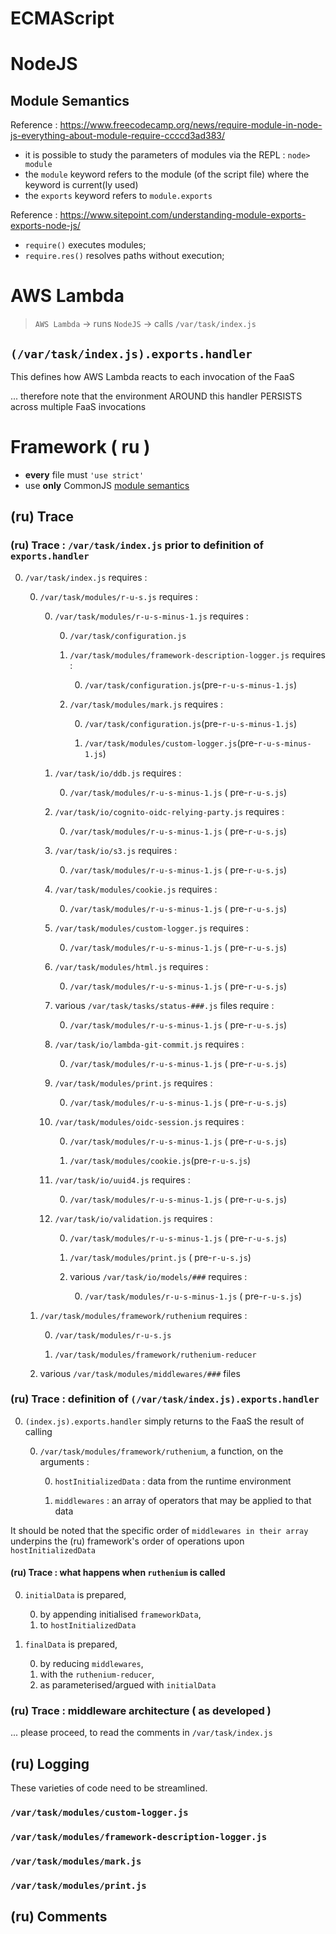 # ECMAScript

# NodeJS

## Module Semantics

Reference : <https://www.freecodecamp.org/news/require-module-in-node-js-everything-about-module-require-ccccd3ad383/>

- it is possible to study the parameters of modules via the REPL : `node> module`
- the `module` keyword refers to the module (of the script file) where the keyword is current(ly used)
- the `exports` keyword refers to `module.exports`

Reference : <https://www.sitepoint.com/understanding-module-exports-exports-node-js/>

- `require()` executes modules; 
- `require.res()` resolves paths without execution;

# AWS Lambda

> `AWS Lambda` -> runs `NodeJS` -> calls `/var/task/index.js`

## `(/var/task/index.js).exports.handler`

This defines how AWS Lambda reacts to each invocation of the FaaS

... therefore note that the environment AROUND this handler PERSISTS across multiple FaaS invocations
    
# Framework ( ru )

- **every** file must `'use strict'`
- use **only** CommonJS [module semantics](#module-semantics)

## (ru) Trace

### (ru) Trace : `/var/task/index.js` prior to definition of `exports.handler`

0.  `/var/task/index.js` requires :

    0.  `/var/task/modules/r-u-s.js` requires :
            
        0.  `/var/task/modules/r-u-s-minus-1.js` requires : 
        
            0.  `/var/task/configuration.js`
            
            1.  `/var/task/modules/framework-description-logger.js` requires :
                
                0.  `/var/task/configuration.js`(pre-`r-u-s-minus-1.js`) 
                
            2.  `/var/task/modules/mark.js` requires :
                
                0.  `/var/task/configuration.js`(pre-`r-u-s-minus-1.js`) 
                
                1.  `/var/task/modules/custom-logger.js`(pre-`r-u-s-minus-1.js`)
            
        1.  `/var/task/io/ddb.js` requires :
        
            0.  `/var/task/modules/r-u-s-minus-1.js` ( pre-`r-u-s.js`) 
            
        2.  `/var/task/io/cognito-oidc-relying-party.js` requires :
        
            0.  `/var/task/modules/r-u-s-minus-1.js` ( pre-`r-u-s.js`) 
            
        3.  `/var/task/io/s3.js` requires :
        
            0.  `/var/task/modules/r-u-s-minus-1.js` ( pre-`r-u-s.js`) 
            
        4.  `/var/task/modules/cookie.js` requires :
        
            0.  `/var/task/modules/r-u-s-minus-1.js` ( pre-`r-u-s.js`) 
            
        5.  `/var/task/modules/custom-logger.js` requires :
        
            0.  `/var/task/modules/r-u-s-minus-1.js` ( pre-`r-u-s.js`) 
            
        6.  `/var/task/modules/html.js` requires :
        
            0.  `/var/task/modules/r-u-s-minus-1.js` ( pre-`r-u-s.js`) 
            
        7.  various `/var/task/tasks/status-###.js` files require :
        
            0.  `/var/task/modules/r-u-s-minus-1.js` ( pre-`r-u-s.js`) 
            
        8.  `/var/task/io/lambda-git-commit.js` requires :
        
            0.  `/var/task/modules/r-u-s-minus-1.js` ( pre-`r-u-s.js`) 
            
        9.  `/var/task/modules/print.js` requires :
        
            0.  `/var/task/modules/r-u-s-minus-1.js` ( pre-`r-u-s.js`) 
            
        10. `/var/task/modules/oidc-session.js` requires :
        
            0.  `/var/task/modules/r-u-s-minus-1.js` ( pre-`r-u-s.js`) 
            
            1.  `/var/task/modules/cookie.js`(pre-`r-u-s.js`)  
            
        11. `/var/task/io/uuid4.js` requires :
        
            0.  `/var/task/modules/r-u-s-minus-1.js` ( pre-`r-u-s.js`) 
            
        12. `/var/task/io/validation.js` requires :
        
            0.  `/var/task/modules/r-u-s-minus-1.js` ( pre-`r-u-s.js`) 
            
            1.  `/var/task/modules/print.js` ( pre-`r-u-s.js`)
            
            2.  various `/var/task/io/models/###` requires :
                
                0.  `/var/task/modules/r-u-s-minus-1.js` ( pre-`r-u-s.js`) 
        
    1.  `/var/task/modules/framework/ruthenium` requires :
    
        0.  `/var/task/modules/r-u-s.js`
        
        1.  `/var/task/modules/framework/ruthenium-reducer`
    
    2.  various `/var/task/modules/middlewares/###` files
    
### (ru) Trace : definition of `(/var/task/index.js).exports.handler`

0.  `(index.js).exports.handler` simply returns to the FaaS the result of calling 
    
    0.  `/var/task/modules/framework/ruthenium`, a function, on the arguments :

        0.  `hostInitializedData` : data from the runtime environment
        
        1.  `middlewares` : an array of operators that may be applied to that data
        
It should be noted that the specific order of `middlewares in their array`
underpins the (ru) framework's order of operations upon `hostInitializedData`
        
#### (ru) Trace : what happens when `ruthenium` is called

0.  `initialData` is prepared, 

    0.  by appending initialised `frameworkData`, 
    1.  to `hostInitializedData`

1.  `finalData` is prepared, 

    0.  by reducing `middlewares`,
    1.  with the `ruthenium-reducer`,
    3.  as parameterised/argued with `initialData`
    
### (ru) Trace : middleware architecture ( as developed )

... please proceed, to read the comments in `/var/task/index.js`

## (ru) Logging

These varieties of code need to be streamlined.

### `/var/task/modules/custom-logger.js`

### `/var/task/modules/framework-description-logger.js`

### `/var/task/modules/mark.js`

### `/var/task/modules/print.js`

## (ru) Comments 

